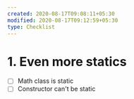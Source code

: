 ```yaml
---
created: 2020-08-17T09:08:11+05:30
modified: 2020-08-17T09:12:59+05:30
type: Checklist
---
```


# 1. Even more statics

- [ ] Math class is static
- [ ] Constructor can't be static